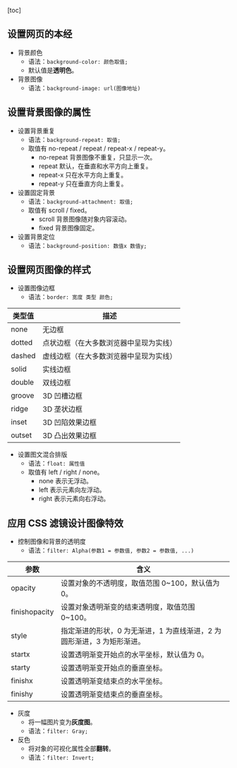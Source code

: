 [toc]

## 设置网页的本经

- 背景颜色
	 - 语法：`background-color: 颜色取值;`
	 - 默认值是**透明色**。
- 背景图像
	- 语法：`background-image: url(图像地址)`

## 设置背景图像的属性

- 设置背景重复
	- 语法：`background-repeat: 取值;`
	- 取值有 no-repeat / repeat / repeat-x / repeat-y。
		- no-repeat 背景图像不重复，只显示一次。
		- repeat 默认，在垂直和水平方向上重复。
		- repeat-x 只在水平方向上重复。
		- repeat-y 只在垂直方向上重复。
- 设置固定背景
	- 语法：`background-attachment: 取值;`
	- 取值有 scroll / fixed。
		- scroll 背景图像随对象内容滚动。
		- fixed 背景图像固定。
- 设置背景定位
	- 语法：`background-position: 数值x 数值y;`

## 设置网页图像的样式

- 设置图像边框
	- 语法：`border: 宽度 类型 颜色;`

|类型值|描述|
|-|-|
|none|无边框|
|dotted|点状边框（在大多数浏览器中呈现为实线）|
|dashed|虚线边框（在大多数浏览器中呈现为实线）|
|solid|实线边框|
|double|双线边框|
|groove|3D 凹槽边框|
|ridge|3D 垄状边框|
|inset|3D 凹陷效果边框|
|outset|3D 凸出效果边框|

- 设置图文混合排版
	- 语法：`float: 属性值`
	- 取值有 left / right / none。
		- none 表示无浮动。
		- left 表示元素向左浮动。
		- right 表示元素向右浮动。

## 应用 CSS 滤镜设计图像特效

- 控制图像和背景的透明度
	- 语法：`filter: Alpha(参数1 = 参数值, 参数2 = 参数值, ...)`

|参数|含义|
|-|-|
|opacity|设置对象的不透明度，取值范围 0~100，默认值为 0。|
|finishopacity|设置对象透明渐变的结束透明度，取值范围 0~100。|
|style|指定渐进的形状，0 为无渐进，1 为直线渐进，2 为圆形渐进，3 为矩形渐进。|
|startx|设置透明渐变开始点的水平坐标，默认值为 0。|
|starty|设置透明渐变开始点的垂直坐标。|
|finishx|设置透明渐变结束点的水平坐标。|
|finishy|设置透明渐变结束点的垂直坐标。|

- 灰度
	- 将一幅图片变为**灰度图**。
	- 语法：`filter: Gray;`
- 反色
	- 将对象的可视化属性全部**翻转**。
	- 语法：`filter: Invert;`
